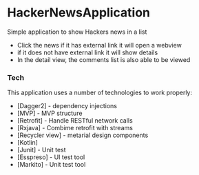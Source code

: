 #  HackerNewsApplication



Simple application to show Hackers news in a list

  - Click the news if it has external link it will open a webview
  - if it does not have external link it will show details
  - In the detail view, the comments list is also able to be viewed



### Tech

This application uses a number of technologies to work properly:

* [Dagger2] - dependency injections
* [MVP] - MVP structure
* [Retrofit] - Handle RESTful network calls
* [Rxjava] - Combime retrofit with streams
* [Recycler view] - metarial design components
* [Kotlin] 
* [Junit] - Unit test
* [Esspreso] - UI test tool
* [Markito] - Unit test tool

